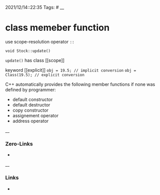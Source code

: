 2021/12/14::22:35
Tags: #
__
# class memeber function

use scope-resolution operator `::`

`void Stock::update()`

`update()` has class [[scope]]

keyword [[explicit]] 
`obj = 19.5; // implicit conversion`
`obj = Class(19.5); // explicit conversion`

C++ automatically provides the following member functions if none was defined by programmer:
- default constructor 
- default destructor
- copy constructor
- assignement operator
- address operator

__
### Zero-Links
-
__
### Links
-